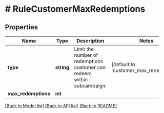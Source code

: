 # # RuleCustomerMaxRedemptions

## Properties

Name | Type | Description | Notes
------------ | ------------- | ------------- | -------------
**type** | **string** | Limit the number of redemptions customer can redeem within subcampaign. | [default to 'customer_max_redemptions']
**max_redemptions** | **int** |  | 

[[Back to Model list]](../../README.md#documentation-for-models) [[Back to API list]](../../README.md#documentation-for-api-endpoints) [[Back to README]](../../README.md)


